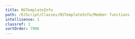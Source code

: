 ```yaml
---
title: NSTemplateInfo
path: /EJScript/Classes/NSTemplateInfo/Member functions
intellisense: 1
classref: 1
sortOrder: 7906
---
```





